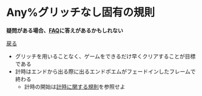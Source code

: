 # Any%グリッチなし固有の規則

**疑問がある場合、[FAQ](https://www.speedrun.com/mcbe/thread/vdv9t)に答えがあるかもしれない**

[戻る](../README.md)

* グリッチを用いることなく、ゲームをできるだけ早くクリアすることが目標である
* 計時はエンドから出る際に出るエンドポエムがフェードインしたフレームで終わる
    - 計時の開始は[計時に関する規則](../global/README.md#計時に関する規則)を参照せよ
